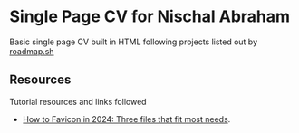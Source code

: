 # Single Page CV for Nischal Abraham

Basic single page CV built in HTML following projects listed out by [roadmap.sh](https://roadmap.sh/projects/single-page-cv)

## Resources

Tutorial resources and links followed

- [How to Favicon in 2024: Three files that fit most needs](https://evilmartians.com/chronicles/how-to-favicon-in-2021-six-files-that-fit-most-needs).
